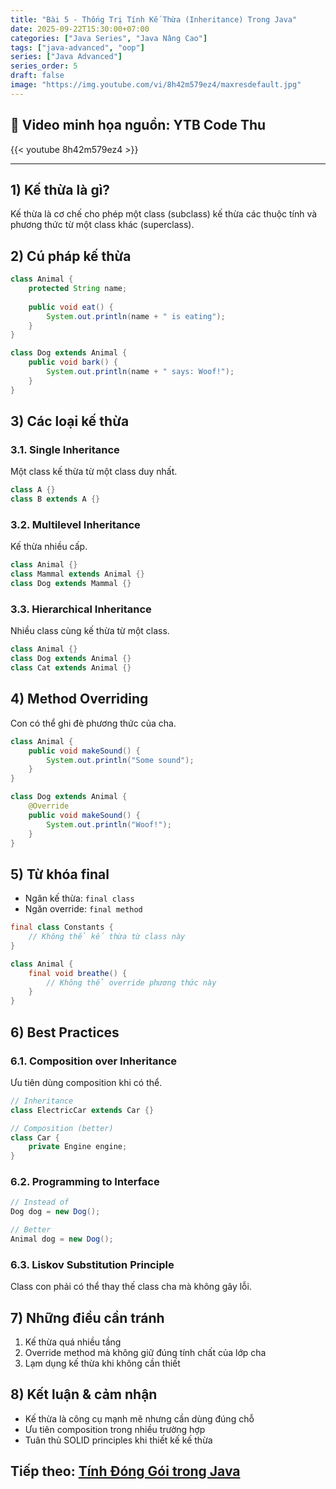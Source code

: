 ```yaml
---
title: "Bài 5 - Thống Trị Tính Kế Thừa (Inheritance) Trong Java"
date: 2025-09-22T15:30:00+07:00
categories: ["Java Series", "Java Nâng Cao"]
tags: ["java-advanced", "oop"]
series: ["Java Advanced"]
series_order: 5
draft: false
image: "https://img.youtube.com/vi/8h42m579ez4/maxresdefault.jpg"
---
```


## 🎥 Video minh họa nguồn: YTB Code Thu
{{< youtube 8h42m579ez4 >}}

---

## 1) Kế thừa là gì?
Kế thừa là cơ chế cho phép một class (subclass) kế thừa các thuộc tính và phương thức từ một class khác (superclass).

## 2) Cú pháp kế thừa
```java
class Animal {
    protected String name;
    
    public void eat() {
        System.out.println(name + " is eating");
    }
}

class Dog extends Animal {
    public void bark() {
        System.out.println(name + " says: Woof!");
    }
}
```

## 3) Các loại kế thừa

### 3.1. Single Inheritance
Một class kế thừa từ một class duy nhất.
```java
class A {}
class B extends A {}
```

### 3.2. Multilevel Inheritance
Kế thừa nhiều cấp.
```java
class Animal {}
class Mammal extends Animal {}
class Dog extends Mammal {}
```

### 3.3. Hierarchical Inheritance
Nhiều class cùng kế thừa từ một class.
```java
class Animal {}
class Dog extends Animal {}
class Cat extends Animal {}
```

## 4) Method Overriding
Con có thể ghi đè phương thức của cha.

```java
class Animal {
    public void makeSound() {
        System.out.println("Some sound");
    }
}

class Dog extends Animal {
    @Override
    public void makeSound() {
        System.out.println("Woof!");
    }
}
```

## 5) Từ khóa final
- Ngăn kế thừa: `final class`
- Ngăn override: `final method`

```java
final class Constants {
    // Không thể kế thừa từ class này
}

class Animal {
    final void breathe() {
        // Không thể override phương thức này
    }
}
```

## 6) Best Practices

### 6.1. Composition over Inheritance
Ưu tiên dùng composition khi có thể.

```java
// Inheritance
class ElectricCar extends Car {}

// Composition (better)
class Car {
    private Engine engine;
}
```

### 6.2. Programming to Interface
```java
// Instead of
Dog dog = new Dog();

// Better
Animal dog = new Dog();
```

### 6.3. Liskov Substitution Principle
Class con phải có thể thay thế class cha mà không gây lỗi.

## 7) Những điều cần tránh
1. Kế thừa quá nhiều tầng
2. Override method mà không giữ đúng tính chất của lớp cha
3. Lạm dụng kế thừa khi không cần thiết

## 8) Kết luận & cảm nhận
- Kế thừa là công cụ mạnh mẽ nhưng cần dùng đúng chỗ
- Ưu tiên composition trong nhiều trường hợp
- Tuân thủ SOLID principles khi thiết kế kế thừa

## Tiếp theo: [Tính Đóng Gói trong Java](/p/java_encapsulation/)
